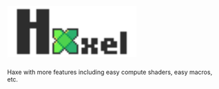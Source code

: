 <h1><img width="300" src=".dev/logo_text.png"></h1>
Haxe with more features including easy compute shaders, easy macros, etc.
